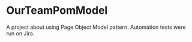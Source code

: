 # OurTeamPomModel

A project about using Page Object Model pattern.
Automation tests were run on Jira.
